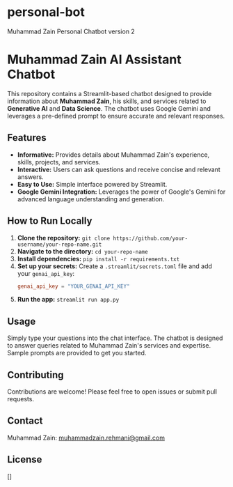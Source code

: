 # personal-bot
Muhammad Zain Personal Chatbot version 2
# Muhammad Zain AI Assistant Chatbot

This repository contains a Streamlit-based chatbot designed to provide information about **Muhammad Zain**, his skills, and services related to **Generative AI** and **Data Science**.  The chatbot uses Google Gemini and leverages a pre-defined prompt to ensure accurate and relevant responses.

## Features

* **Informative:** Provides details about Muhammad Zain's experience, skills, projects, and services.
* **Interactive:**  Users can ask questions and receive concise and relevant answers.
* **Easy to Use:**  Simple interface powered by Streamlit.
* **Google Gemini Integration:** Leverages the power of Google's Gemini for advanced language understanding and generation.

## How to Run Locally

1. **Clone the repository:** `git clone https://github.com/your-username/your-repo-name.git`
2. **Navigate to the directory:** `cd your-repo-name`
3. **Install dependencies:** `pip install -r requirements.txt`
4. **Set up your secrets:** Create a `.streamlit/secrets.toml` file and add your `genai_api_key`:
    ```toml
    genai_api_key = "YOUR_GENAI_API_KEY"
    ```
5. **Run the app:** `streamlit run app.py`

## Usage

Simply type your questions into the chat interface.  The chatbot is designed to answer queries related to Muhammad Zain's services and expertise.  Sample prompts are provided to get you started.

## Contributing

Contributions are welcome! Please feel free to open issues or submit pull requests.

## Contact

Muhammad Zain: muhammadzain.rehmani@gmail.com

## License

[]
